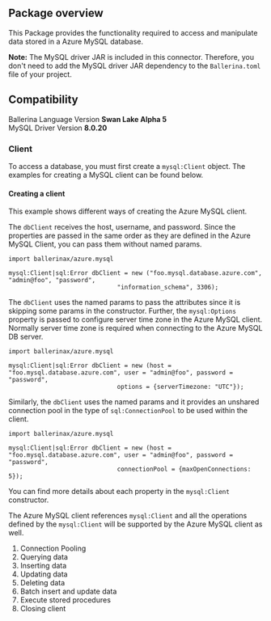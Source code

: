 ## Package overview

This Package provides the functionality required to access and manipulate data stored in a Azure MySQL database.

**Note:** The MySQL driver JAR is included in this connector. Therefore, you don't need to add the MySQL driver JAR dependency to
 the `Ballerina.toml` file of your project.

## Compatibility

Ballerina Language Version   **Swan Lake Alpha 5**  
MySQL Driver Version         **8.0.20**


### Client
To access a database, you must first create a `mysql:Client` object. 
The examples for creating a MySQL client can be found below.

#### Creating a client
This example shows different ways of creating the Azure MySQL client. 

The `dbClient` receives the host, username, and password. Since the properties are passed in the same order as they are
 defined in the Azure MySQL Client, you can pass them without named params.
 
```ballerina
import ballerinax/azure.mysql
 
mysql:Client|sql:Error dbClient = new ("foo.mysql.database.azure.com", "admin@foo", "password", 
                              "information_schema", 3306);
```

The `dbClient` uses the named params to pass the attributes since it is skipping some params in the constructor. 
Further, the `mysql:Options` property is passed to configure server time zone in the Azure MySQL client. Normally
 server time zone is required when connecting to the Azure MySQL DB server.

```ballerina
import ballerinax/azure.mysql

mysql:Client|sql:Error dbClient = new (host = "foo.mysql.database.azure.com", user = "admin@foo", password = "password",
                              options = {serverTimezone: "UTC"});
```

Similarly, the `dbClient` uses the named params and it provides an unshared connection pool in the type of 
`sql:ConnectionPool` to be used within the client.

```ballerina
import ballerinax/azure.mysql

mysql:Client|sql:Error dbClient = new (host = "foo.mysql.database.azure.com", user = "admin@foo", password = "password",
                              connectionPool = {maxOpenConnections: 5});
```
You can find more details about each property in the `mysql:Client` constructor. 

The Azure MySQL client references `mysql:Client` and all the operations defined by the `mysql:Client` will be supported
 by the Azure MySQL client as well.

1. Connection Pooling
2. Querying data
3. Inserting data
4. Updating data
5. Deleting data
6. Batch insert and update data
7. Execute stored procedures
8. Closing client
